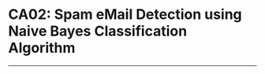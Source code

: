 # CA02: Spam eMail Detection using Naive Bayes Classification Algorithm
____________________________________________________________
